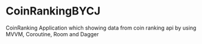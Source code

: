 # CoinRankingBYCJ
CoinRanking Application which showing data from coin ranking api by using MVVM, Coroutine, Room and Dagger
